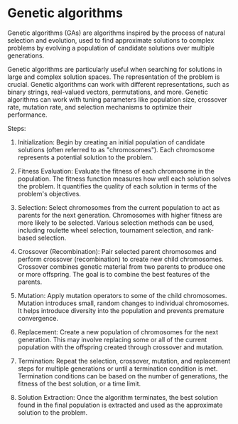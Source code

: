 # Genetic algorithms

Genetic algorithms (GAs) are algorithms inspired by the process of natural selection and evolution, used to find approximate solutions to complex problems by evolving a population of candidate solutions over multiple generations. 

Genetic algorithms are particularly useful when searching for solutions in large and complex solution spaces. The representation of the problem is crucial. Genetic algorithms can work with different representations, such as binary strings, real-valued vectors, permutations, and more.
Genetic algorithms can work with tuning parameters like population size, crossover rate, mutation rate, and selection mechanisms to optimize their performance.

Steps:

1. Initialization: Begin by creating an initial population of candidate solutions (often referred to as "chromosomes"). Each chromosome represents a potential solution to the problem.

2. Fitness Evaluation: Evaluate the fitness of each chromosome in the population. The fitness function measures how well each solution solves the problem. It quantifies the quality of each solution in terms of the problem's objectives.

3. Selection: Select chromosomes from the current population to act as parents for the next generation. Chromosomes with higher fitness are more likely to be selected. Various selection methods can be used, including roulette wheel selection, tournament selection, and rank-based selection.

4. Crossover (Recombination): Pair selected parent chromosomes and perform crossover (recombination) to create new child chromosomes. Crossover combines genetic material from two parents to produce one or more offspring. The goal is to combine the best features of the parents.

5. Mutation: Apply mutation operators to some of the child chromosomes. Mutation introduces small, random changes to individual chromosomes. It helps introduce diversity into the population and prevents premature convergence.

6. Replacement: Create a new population of chromosomes for the next generation. This may involve replacing some or all of the current population with the offspring created through crossover and mutation.

7. Termination: Repeat the selection, crossover, mutation, and replacement steps for multiple generations or until a termination condition is met. Termination conditions can be based on the number of generations, the fitness of the best solution, or a time limit.

8. Solution Extraction: Once the algorithm terminates, the best solution found in the final population is extracted and used as the approximate solution to the problem.
